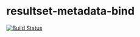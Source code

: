 # resultset-metadata-bind
[![Build Status](https://travis-ci.org/jinahya/resultset-metadata-bind.svg?branch=develop)](https://travis-ci.org/jinahya/resultset-metadata-bind)
